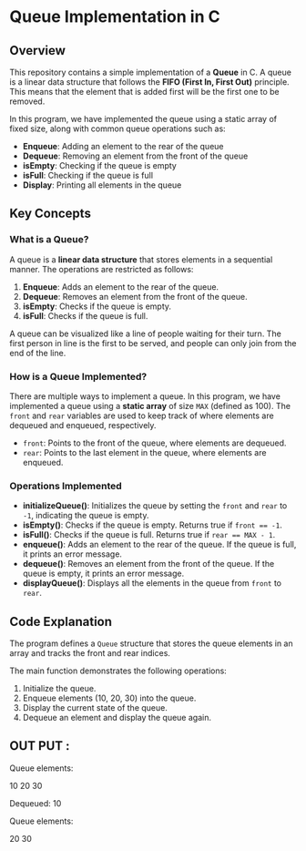 # Queue Implementation in C

## Overview

This repository contains a simple implementation of a **Queue** in C. A queue is a linear data structure that follows the **FIFO (First In, First Out)** principle. This means that the element that is added first will be the first one to be removed.

In this program, we have implemented the queue using a static array of fixed size, along with common queue operations such as:

- **Enqueue**: Adding an element to the rear of the queue
- **Dequeue**: Removing an element from the front of the queue
- **isEmpty**: Checking if the queue is empty
- **isFull**: Checking if the queue is full
- **Display**: Printing all elements in the queue

## Key Concepts

### What is a Queue?
A queue is a **linear data structure** that stores elements in a sequential manner. The operations are restricted as follows:

1. **Enqueue**: Adds an element to the rear of the queue.
2. **Dequeue**: Removes an element from the front of the queue.
3. **isEmpty**: Checks if the queue is empty.
4. **isFull**: Checks if the queue is full.

A queue can be visualized like a line of people waiting for their turn. The first person in line is the first to be served, and people can only join from the end of the line.

### How is a Queue Implemented?
There are multiple ways to implement a queue. In this program, we have implemented a queue using a **static array** of size `MAX` (defined as 100). The `front` and `rear` variables are used to keep track of where elements are dequeued and enqueued, respectively.

- `front`: Points to the front of the queue, where elements are dequeued.
- `rear`: Points to the last element in the queue, where elements are enqueued.

### Operations Implemented

- **initializeQueue()**: Initializes the queue by setting the `front` and `rear` to `-1`, indicating the queue is empty.
- **isEmpty()**: Checks if the queue is empty. Returns true if `front == -1`.
- **isFull()**: Checks if the queue is full. Returns true if `rear == MAX - 1`.
- **enqueue()**: Adds an element to the rear of the queue. If the queue is full, it prints an error message.
- **dequeue()**: Removes an element from the front of the queue. If the queue is empty, it prints an error message.
- **displayQueue()**: Displays all the elements in the queue from `front` to `rear`.

## Code Explanation

The program defines a `Queue` structure that stores the queue elements in an array and tracks the front and rear indices.

The main function demonstrates the following operations:
1. Initialize the queue.
2. Enqueue elements (10, 20, 30) into the queue.
3. Display the current state of the queue.
4. Dequeue an element and display the queue again.

## OUT PUT :
 Queue elements:

 10 20 30 

 Dequeued: 10

 Queue elements:
 
 20 30
